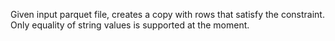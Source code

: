Given input parquet file, creates a copy with rows that satisfy the constraint.
Only equality of string values is supported at the moment.
